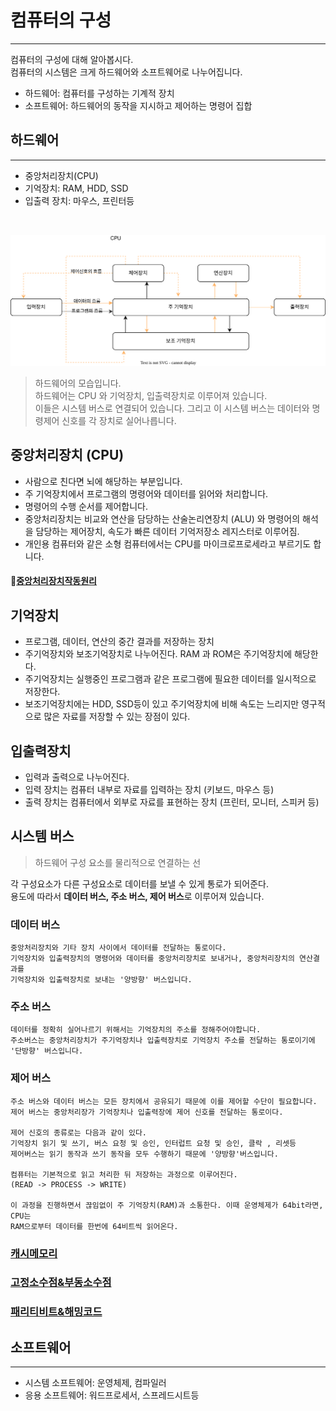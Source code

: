# 컴퓨터의 구성

---

컴퓨터의 구성에 대해 알아봅시다. <br>
컴퓨터의 시스템은 크게 하드웨어와 소프트웨어로 나누어집니다.

- 하드웨어: 컴퓨터를 구성하는 기계적 장치
- 소프트웨어: 하드웨어의 동작을 지시하고 제어하는 명령어 집합


하드웨어
---
---
- 중앙처리장치(CPU)
- 기억장치: RAM, HDD, SSD
- 입출력 장치: 마우스, 프린터등

<br>

![하드웨어.drawio.svg](https://github.com/hyuk12/cs-study/blob/main/image/하드웨어.drawio.svg)


> 하드웨어의 모습입니다. <br>
> 하드웨어는 CPU 와 기억장치, 입출력장치로 이루어져 있습니다. <br>
> 이들은 시스템 버스로 연결되어 있습니다. 그리고 이 시스템 버스는 데이터와 명령제어 신호를 각 장치로 실어나릅니다.

## 중앙처리장치 (CPU)
- 사람으로 친다면 뇌에 해당하는 부분입니다.
- 주 기억장치에서 프로그램의 명령어와 데이터를 읽어와 처리합니다.
- 명령어의 수행 순서를 제어합니다.
- 중앙처리장치는 비교와 연산을 담당하는 산술논리연장치 (ALU) 와 명령어의 해석을 담당하는 제어장치, 속도가 빠른 데이터 기억저장소 레지스터로 이루어짐.
- 개인용 컴퓨터와 같은 소형 컴퓨터에서는 CPU를 마이크로프로세라고 부르기도 합니다.

#### 🔅[중앙처리장치작동원리](%EC%A4%91%EC%95%99%EC%B2%98%EB%A6%AC%EC%9E%A5%EC%B9%98%EC%9E%91%EB%8F%99%EC%9B%90%EB%A6%AC.md)

## 기억장치
- 프로그램, 데이터, 연산의 중간 결과를 저장하는 장치
- 주기억장치와 보조기억장치로 나누어진다. RAM 과 ROM은 주기억장치에 해당한다.
- 주기억장치는 실행중인 프로그램과 같은 프로그램에 필요한 데이터를 일시적으로 저장한다.
- 보조기억장치에는 HDD, SSD등이 있고 주기억장치에 비해 속도는 느리지만 영구적으로 많은 자료를 저장할 수 있는 장점이 있다.

## 입출력장치
- 입력과 출력으로 나누어진다.
- 입력 장치는 컴퓨터 내부로 자료를 입력하는 장치 (키보드, 마우스 등)
- 출력 장치는 컴퓨터에서 외부로 자료를 표현하는 장치 (프린터, 모니터, 스피커 등)

## 시스템 버스
> 하드웨어 구성 요소를 물리적으로 연결하는 선

각 구성요소가 다른 구성요소로 데이터를 보낼 수 있게 통로가 되어준다. <br>
용도에 따라서 **데이터 버스, 주소 버스, 제어 버스**로 이루어져 있습니다.

### 데이터 버스
~~~
중앙처리장치와 기타 장치 사이에서 데이터를 전달하는 통로이다.
기억장치와 입출력장치의 명령어와 데이터를 중앙처리장치로 보내거나, 중앙처리장치의 연산결과를 
기억장치와 입출력장치로 보내는 '양방향' 버스입니다.
~~~

### 주소 버스
~~~
데이터를 정확히 실어나르기 위해서는 기억장치의 주소를 정해주어야합니다.
주소버스는 중앙처리장치가 주기억장치나 입출력장치로 기억장치 주소를 전달하는 통로이기에 '단방향' 버스입니다.
~~~

### 제어 버스
~~~
주소 버스와 데이터 버스는 모든 장치에서 공유되기 때문에 이를 제어할 수단이 필요합니다.
제어 버스는 중앙처리장가 기억장치나 입출력장에 제어 신호를 전달하는 통로이다.

제어 신호의 종류로는 다음과 같이 있다.
기억장치 읽기 및 쓰기, 버스 요청 및 승인, 인터럽트 요청 및 승인, 클락 , 리셋등
제어버스는 읽기 동작과 쓰기 동작을 모두 수행하기 때문에 '양방향'버스입니다.

컴퓨터는 기본적으로 읽고 처리한 뒤 저장하는 과정으로 이루어진다.
(READ -> PROCESS -> WRITE)

이 과정을 진행하면서 끊임없이 주 기억장치(RAM)과 소통한다. 이때 운영체제가 64bit라면, CPU는
RAM으로부터 데이터를 한번에 64비트씩 읽어온다.
~~~

### [캐시메모리](%EC%BA%90%EC%8B%9C%EB%A9%94%EB%AA%A8%EB%A6%AC.md)


### [고정소수점&부동소수점](%EA%B3%A0%EC%A0%95%EC%86%8C%EC%88%98%EC%A0%90%26%EB%B6%80%EB%8F%99%EC%86%8C%EC%88%98%EC%A0%90.md)

### [패리티비트&해밍코드](%ED%8C%A8%EB%A6%AC%ED%8B%B0%EB%B9%84%ED%8A%B8%26%ED%95%B4%EB%B0%8D%EC%BD%94%EB%93%9C.md)

소프트웨어
---
---
- 시스템 소프트웨어: 운영체제, 컴파일러
- 응용 소프트웨어: 워드프로세서, 스프레드시트등
